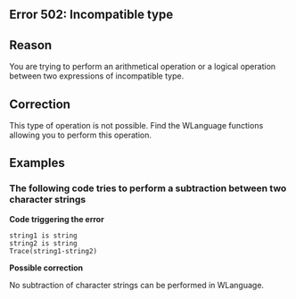 
## Error 502: Incompatible type
			



<a name="NOTE1"></a>
<a name="NOTE1_1"></a>


## Reason
<a name="reason_ELTTEXTE000081"></a>
You are trying to perform an arithmetical operation or a logical operation between two expressions of incompatible type.

<a name="NOTE2"></a>
<a name="NOTE2_1"></a>


## Correction
<a name="correction_ELTTEXTE000105"></a>
This type of operation is not possible. Find the WLanguage functions allowing you to perform this operation.

<a name="NOTE3"></a>
<a name="NOTE3_1"></a>


## Examples
<a name="examples_ELTTEXTE000129"></a>


### The following code tries to perform a subtraction between two character strings
<a name="the_following_code_tries_perform_subtraction_between_two_character_strings_ELTPARAGRAPHE000025"></a>

**Code triggering the error** 


```wl
string1 is string
string2 is string
Trace(string1-string2)
```




**Possible correction**

No subtraction of character strings can be performed in WLanguage.


